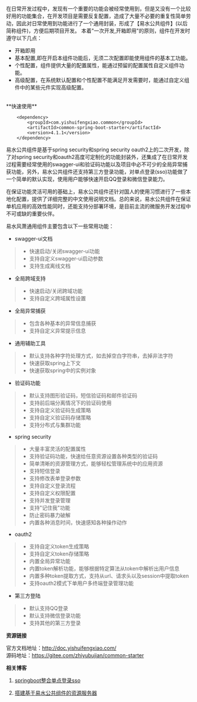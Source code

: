 在日常开发过程中，发现有一个重要的功能会被经常使用到，但是又没有一个比较好用的功能集合，在开发项目是需要反复配置，造成了大量不必要的重复性简单劳动，因此对日常使用到功能进行了一个通用封装，形成了【易水公共组件】(以后简称组件)，方便后期项目开发。 本着"一次开发,开箱即用"的原则，组件在开发时遵守以下几点：

- 开箱即用
- 基本配置,即在开启本组件功能后，无须二次配置即能使用组件的基本工功能。
- 个性配置，组件提供大量的配置属性，能通过预留的配置属性自定义组件功能。
- 高级配置，在系统默认配置和个性配置不能满足开发需要时，能通过自定义组件中的某些元件实现高级配置。

<br/>
**快速使用**


```
    <dependency>
        <groupId>com.yishuifengxiao.common</groupId>
        <artifactId>common-spring-boot-starter</artifactId>
        <version>4.1.1</version>
    </dependency>
```


易水公共组件是基于spring security和spring security oauth2上的二次开发，除了对spring security和oauth2高度可定制化的功能封装外，还集成了在日常开发过程需要经常使用的swagger-ui和验证码功能以及项目中必不可少的全局异常捕获功能，另外，易水公共组件还支持第三方登录功能，对单点登录(sso)功能做了一个简单的默认实现，使用用户能够快速开启QQ登录和微信登录能力。

在保证功能灵活可用的基础上，易水公共组件还针对国人的使用习惯进行了一些本地化配置，提供了详细完整的中文使用说明文档。总的来说，易水公共组件在保证单机应用的高效性能同时，还能支持分部署环境，是目前主流的微服务开发过程中不可或缺的重要伙伴。

易水风萧通用组件主要包含以下一些常用功能：

- swagger-ui文档
> - 快速启动/关闭swagger-ui功能
> - 支持自定义swagger-ui启动参数
> - 支持生成离线文档
- 全局跨域支持
> - 快速启动/关闭跨域功能
> - 支持自定义跨域属性设置
- 全局异常捕获
> - 包含各种基本的异常信息捕获
> - 支持自定义异常提示信息
- 通用辅助工具
> - 默认支持各种字符处理方式，如去掉空白字符串，去掉非法字符
> - 快速获取spring上下文
> - 快速获取spring中的实例对象
- 验证码功能
> - 默认支持图形验证码，短信验证码和邮件验证码
> - 支持前后端分离情况下的验证码使用
> - 支持自定义验证码生成策略
> - 支持自定义验证码存储策略
> - 支持分布式与集群功能
- spring security
> - 大量丰富灵活的配置属性
> - 支持验证码功能，快速给任意资源设置各种类型的验证码
> - 简单清晰的资源管理方式，能够轻松管理系统中的应用资源
> - 支持短信登录
> - 支持修改表单登录参数
> - 支持自定义登录流程
> - 支持自定义权限配置
> - 支持并发登录管理
> - 支持"记住我"功能
> - 防止密码暴力破解
> - 内置各种消息时间，快速感知各种操作动作
- oauth2
> - 支持自定义token生成策略
> - 支持自定义token存储策略
> - 内置全局异常功能
> - 内置token解析功能，能够根据特定算法从token中解析出用户信息
> - 内置多种token提取方式，支持从url、请求头以及session中提取token
> - 支持oauth2模式下单用户多终端登录管理功能
- 第三方登陆
> - 默认支持QQ登录
> - 默认支持微信登录功能
> - 支持其他的第三方登录


**资源链接**

官方文档地址：http://doc.yishuifengxiao.com/ <br/>
源码地址：https://gitee.com/zhiyubujian/common-starter

 **相关博客** 

1. [springboot整合单点登录sso](http://www.yishuifengxiao.com/2019/10/25/springboot%E6%95%B4%E5%90%88%E5%8D%95%E7%82%B9%E7%99%BB%E5%BD%95sso/)

1. [搭建基于易水公共组件的资源服务器](http://www.yishuifengxiao.com/2019/10/30/%E6%90%AD%E5%BB%BA%E5%9F%BA%E4%BA%8E%E6%98%93%E6%B0%B4%E5%85%AC%E5%85%B1%E7%BB%84%E4%BB%B6%E7%9A%84%E8%B5%84%E6%BA%90%E6%9C%8D%E5%8A%A1%E5%99%A8/)


